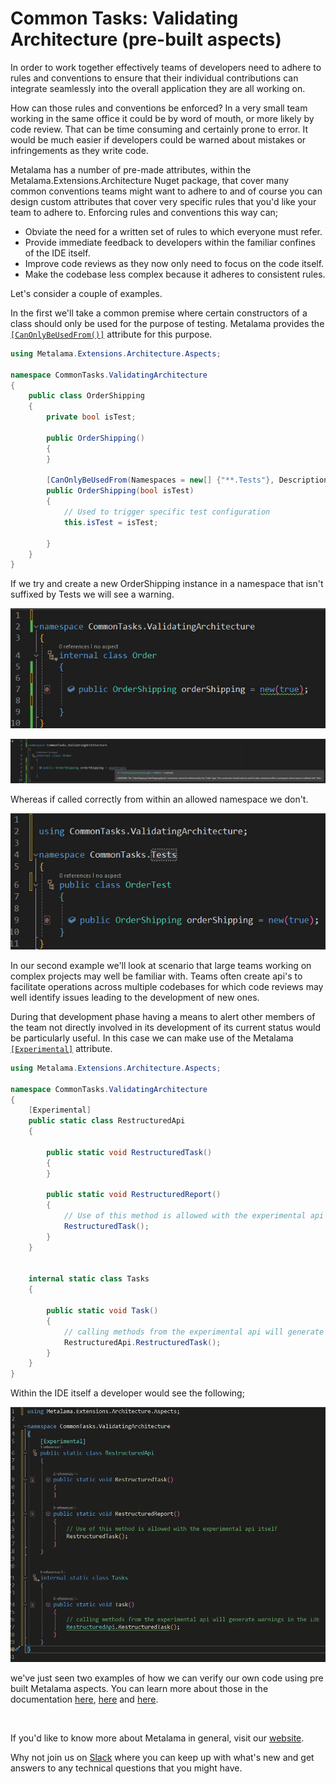 # Common Tasks: Validating Architecture (pre-built aspects)

In order to work together effectively teams of developers need to adhere to rules and conventions to ensure that their individual contributions can integrate seamlessly into the overall application they are all working on.

How can those rules and conventions be enforced? In a very small team working in the same office it could be by word of mouth, or more likely by code review. That can be time consuming and certainly prone to error. It would be much easier if developers could be warned about mistakes or infringements as they write code.

Metalama has a number of pre-made attributes, within the Metalama.Extensions.Architecture Nuget package, that cover many common conventions teams might want to adhere to and of course you can design custom attributes that cover very specific rules that you'd like your team to adhere to. Enforcing rules and conventions this way can;

- Obviate the need for a written set of rules to which everyone must refer.
- Provide immediate feedback to developers within the familiar confines of the IDE itself.
- Improve code reviews as they now only need to focus on the code itself.
- Make the codebase less complex because it adheres to consistent rules.

Let's consider a couple of examples.

In the first we'll take a common premise where certain constructors of a class should only be used for the purpose of testing. Metalama provides the [`[CanOnlyBeUsedFrom()]`](https://doc.postsharp.net/metalama/api/metalama-extensions-architecture-aspects-canonlybeusedfromattribute) attribute for this purpose.

```c#
using Metalama.Extensions.Architecture.Aspects;

namespace CommonTasks.ValidatingArchitecture
{
    public class OrderShipping
    {
        private bool isTest;

        public OrderShipping()
        {
        }

        [CanOnlyBeUsedFrom(Namespaces = new[] {"**.Tests"}, Description = "This constructor should only be used for tests contained within a namespace whose name is suffixed with 'Tests'.")]
        public OrderShipping(bool isTest)
        {
            // Used to trigger specific test configuration
            this.isTest = isTest;

        }
    }
}
```

If we try and create a new OrderShipping instance in a namespace that isn't suffixed by Tests we will see a warning.

![](images/ValidatingTestWarning.jpg)

![](images/ValidationWarning.jpg)

Whereas if called correctly from within an allowed namespace we don't.

![](images/ValidatingTestsNoWarning.jpg)

In our second example we'll look at scenario that large teams working on complex projects may well be familiar with. Teams often create api's to facilitate operations across multiple codebases for which code reviews may well identify issues leading to the development of new ones.

During that development phase having a means to alert other members of the team not directly involved in its development of its current status would be particularly useful. In this case we can make use of the Metalama [`[Experimental]`](https://doc.postsharp.net/metalama/api/metalama-extensions-architecture-aspects-experimentalattribute) attribute.

```c#
using Metalama.Extensions.Architecture.Aspects;

namespace CommonTasks.ValidatingArchitecture
{
    [Experimental]
    public static class RestructuredApi
    {

        public static void RestructuredTask()
        {
        }

        public static void RestructuredReport()
        {
            // Use of this method is allowed with the experimental api itself
            RestructuredTask();
        }
    }


    internal static class Tasks
    {

        public static void Task()
        {
            // calling methods from the experimental api will generate warnings in the IDE
            RestructuredApi.RestructuredTask();
        }
    }
}
```

Within the IDE itself a developer would see the following;

![](images/experimental.gif)

we've just seen two examples of how we can verify our own code using pre built Metalama aspects. You can learn more about those in the documentation [here](https://doc.postsharp.net/metalama/conceptual/architecture/usage), [here](https://doc.postsharp.net/metalama/conceptual/architecture/naming-conventions) and [here](https://doc.postsharp.net/metalama/conceptual/architecture/internal-only-implement).

<br>

If you'd like to know more about Metalama in general, visit our [website](https://www.postsharp.net/metalama).

Why not join us on [Slack](https://www.postsharp.net/slack) where you can keep up with what's new and get answers to any technical questions that you might have.
